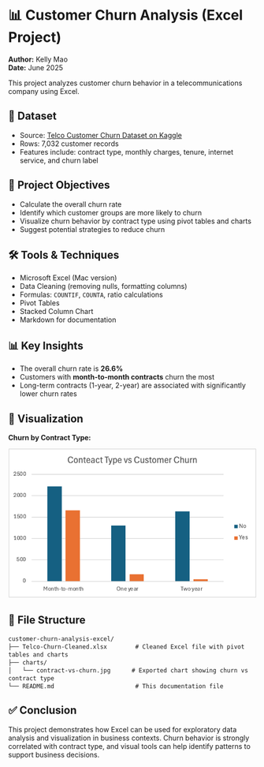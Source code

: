 
# 📊 Customer Churn Analysis (Excel Project)

**Author:** Kelly Mao  
**Date:** June 2025  

This project analyzes customer churn behavior in a telecommunications company using Excel.

## 📁 Dataset
- Source: [Telco Customer Churn Dataset on Kaggle](https://www.kaggle.com/datasets/blastchar/telco-customer-churn)
- Rows: 7,032 customer records
- Features include: contract type, monthly charges, tenure, internet service, and churn label

## 🎯 Project Objectives
- Calculate the overall churn rate
- Identify which customer groups are more likely to churn
- Visualize churn behavior by contract type using pivot tables and charts
- Suggest potential strategies to reduce churn

## 🛠 Tools & Techniques
- Microsoft Excel (Mac version)
- Data Cleaning (removing nulls, formatting columns)
- Formulas: `COUNTIF`, `COUNTA`, ratio calculations
- Pivot Tables
- Stacked Column Chart
- Markdown for documentation

## 📊 Key Insights
- The overall churn rate is **26.6%**
- Customers with **month-to-month contracts** churn the most
- Long-term contracts (1-year, 2-year) are associated with significantly lower churn rates

## 📸 Visualization

**Churn by Contract Type:**

![Churn Chart](charts/contract-vs-churn.jpg)

## 📂 File Structure

```
customer-churn-analysis-excel/
├── Telco-Churn-Cleaned.xlsx        # Cleaned Excel file with pivot tables and charts
├── charts/
│   └── contract-vs-churn.jpg      # Exported chart showing churn vs contract type
└── README.md                       # This documentation file
```

## ✅ Conclusion
This project demonstrates how Excel can be used for exploratory data analysis and visualization in business contexts. Churn behavior is strongly correlated with contract type, and visual tools can help identify patterns to support business decisions.
